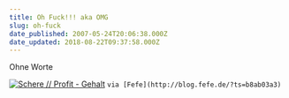 ```yaml
---
title: Oh Fuck!!! aka OMG
slug: oh-fuck
date_published: 2007-05-24T20:06:38.000Z
date_updated: 2018-08-22T09:37:58.000Z
---
```


Ohne Worte

[![Schere // Profit - Gehalt](//picdump.thafaker.de/2007/05/schere.gif)](http://picdump.thafaker.de/2007/05/schere.gif)
`via [Fefe](http://blog.fefe.de/?ts=b8ab03a3)`
